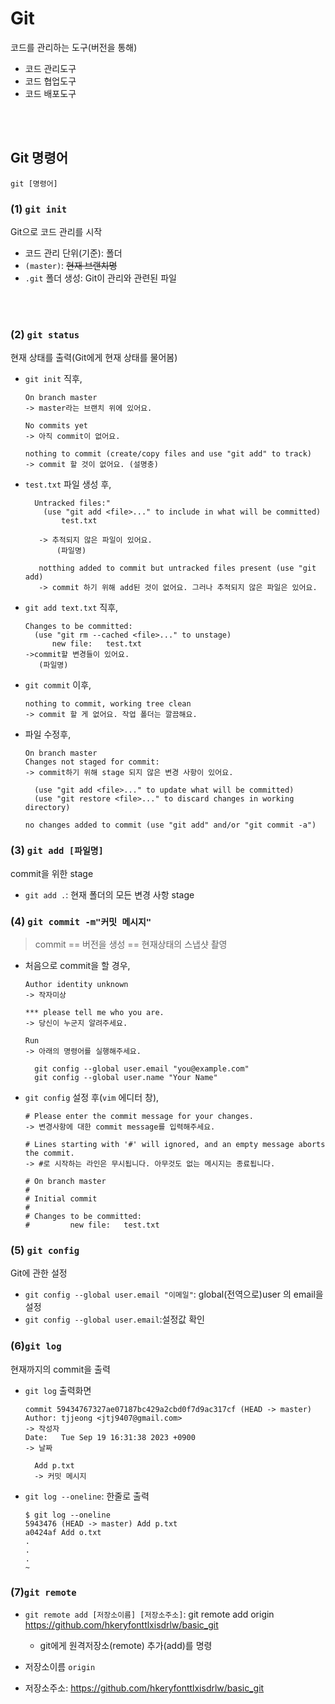 # Git
코드를 관리하는 도구(버전을 통해)
* 코드 관리도구
* 코드 협업도구
* 코드 배포도구
<br>
<br>

## Git 명령어
`git [명령어]`

### (1) `git init`

Git으로 코드 관리를 시작

* 코드 관리 단위(기준): 폴더
* `(master)`: ~~현재 브랜치명~~
* `.git` 폴더 생성: Git이 관리와 관련된 파일

<br>
<br>

### (2) `git status`

현재 상태를 출력(Git에게 현재 상태를 물어봄)

- `git init` 직후,
  
  ```
  On branch master
  -> master라는 브랜치 위에 있어요.
  
  No commits yet
  -> 아직 commit이 없어요.
  
  nothing to commit (create/copy files and use "git add" to track)
  -> commit 할 것이 없어요. (설명충)
  
   ```

- `test.txt` 파일 생성 후,
  
  ```
    Untracked files:"
      (use "git add <file>..." to include in what will be committed)
          test.txt

     -> 추적되지 않은 파일이 있어요.
         (파일명)

     notthing added to commit but untracked files present (use "git add)
     -> commit 하기 위해 add된 것이 없어요. 그러나 추적되지 않은 파일은 있어요.
  
  ```

- `git add text.txt` 직후,
  ```
  Changes to be committed:
    (use "git rm --cached <file>..." to unstage)
        new file:   test.txt
  ->commit할 변경들이 있어요.
     (파일명)

- `git commit` 이후,
  ```
  nothing to commit, working tree clean
  -> commit 할 게 없어요. 작업 폴더는 깔끔해요.
  ```

- 파일 수정후,
  ```
  On branch master
  Changes not staged for commit:
  -> commit하기 위해 stage 되지 않은 변경 사항이 있어요.
  
    (use "git add <file>..." to update what will be committed)
    (use "git restore <file>..." to discard changes in working directory)
  
  no changes added to commit (use "git add" and/or "git commit -a")
  ```

### (3) `git add [파일명]`

commit을 위한 stage
* `git add .`: 현재 폴더의 모든 변경 사항 stage

### (4) `git commit -m"커밋 메시지"`

> commit == 버전을 생성 == 현재상태의 스냅샷 촬영

* 처음으로 commit을 할 경우,
  
  ```
  Author identity unknown
  -> 작자미상

  *** please tell me who you are.
  -> 당신이 누군지 알려주세요.

  Run
  -> 아래의 명령어를 실행해주세요.

    git config --global user.email "you@example.com"
    git config --global user.name "Your Name"

  ```

* `git config` 설정 후(`vim` 에디터 창),
  ```
  # Please enter the commit message for your changes.
  -> 변경사항에 대한 commit message를 입력해주세요.
  
  # Lines starting with '#' will ignored, and an empty message aborts the commit.
  -> #로 시작하는 라인은 무시됩니다. 아무것도 없는 메시지는 종료됩니다.
  
  # On branch master
  #
  # Initial commit
  #
  # Changes to be committed:
  #         new file:   test.txt
  ```

### (5) `git config`
Git에 관한 설정
* `git config --global user.email "이메일"`: global(전역으로)user 의 email을 설정
* `git config --global user.email`:설정값 확인

### (6)`git log`
현재까지의 commit을 출력
* `git log` 출력화면
  ```
  commit 59434767327ae07187bc429a2cbd0f7d9ac317cf (HEAD -> master)
  Author: tjjeong <jtj9407@gmail.com>
  -> 작성자
  Date:   Tue Sep 19 16:31:38 2023 +0900
  -> 날짜

    Add p.txt
    -> 커밋 메시지
  ```

* `git log --oneline`: 한줄로 출력
  ```
  $ git log --oneline
  5943476 (HEAD -> master) Add p.txt
  a0424af Add o.txt
  .
  .
  .
  ~
  ```

### (7)`git remote`
* `git remote add [저장소이름] [저장소주소]`: git remote add origin https://github.com/hkeryfonttlxisdrlw/basic_git
  * git에게 원격저장소(remote) 추가(add)를 명령

* 저장소이름 `origin`
* 저장소주소: https://github.com/hkeryfonttlxisdrlw/basic_git